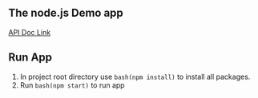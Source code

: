 ## The node.js Demo app

<a href="https://documenter.getpostman.com/view/12553029/UzBvFhqz" target="_blank">API Doc Link</a>

## Run App

1. In project root directory use ```bash(npm install)``` to install all packages.
2. Run ```bash(npm start)``` to run app